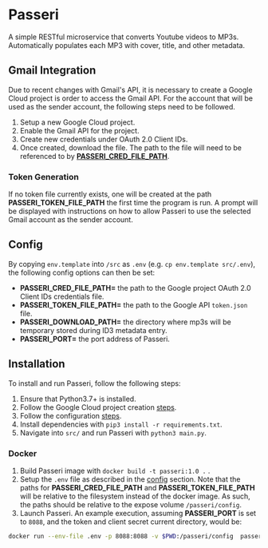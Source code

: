 # Passeri
A simple RESTful microservice that converts Youtube videos to MP3s. Automatically
populates each MP3 with cover, title, and other metadata.

## Gmail Integration
Due to recent changes with Gmail's API, it is necessary to create a Google
Cloud project is order to access the Gmail API. For the account that will be
used as the sender account, the following steps need to be followed.
1. Setup a new Google Cloud project.
2. Enable the Gmail API for the project.
3. Create new credentials under OAuth 2.0 Client IDs.
4. Once created, download the file. The path to the file will need to be
   referenced to by [**PASSERI_CRED_FILE_PATH**](#config).

### Token Generation
If no token file currently exists, one will be created at the path
**PASSERI_TOKEN_FILE_PATH** the first time the program is run. A prompt will
be displayed with instructions on how to allow Passeri to use the selected Gmail
account as the sender account.

## Config
By copying `env.template` into `/src` as `.env` (e.g. `cp env.template src/.env`),
the following config options can then be set:
- **PASSERI_CRED_FILE_PATH=** the path to the Google project OAuth 2.0 Client IDs
    credentials file.
- **PASSERI_TOKEN_FILE_PATH=** the path to the Google API `token.json` file.
- **PASSERI_DOWNLOAD_PATH=** the directory where mp3s will be temporary stored during
    ID3 metadata entry.
- **PASSERI_PORT=** the port address of Passeri.

## Installation
To install and run Passeri, follow the following steps:
1. Ensure that Python3.7+ is installed.
2. Follow the Google Cloud project creation [steps](#gmail-integration).
3. Follow the configuration [steps](#config).
4. Install dependencies with `pip3 install -r requirements.txt`.
5. Navigate into `src/` and run Passeri with `python3 main.py`.

### Docker
1. Build Passeri image with `docker build -t passeri:1.0 .` .
2. Setup the `.env` file as described in the [config](#configuration) section. Note that
   the paths for **PASSERI_CRED_FILE_PATH** and **PASSERI_TOKEN_FILE_PATH** will be
   relative to the filesystem instead of the docker image. As such, the paths should be
   relative to the expose volume `/passeri/config`. 
3. Launch Passeri. An example execution, assuming **PASSERI_PORT** is set to `8088`, and
   the token and client secret current directory, would be:
  ```bash
  docker run --env-file .env -p 8088:8088 -v $PWD:/passeri/config  passeri:1.0